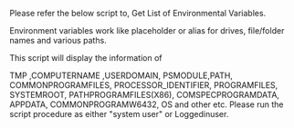 Please refer the below script to, Get List of Environmental Variables.

Environment variables work like placeholder or alias for drives, file/folder names and various paths.

This script will display the information  of

TMP ,COMPUTERNAME ,USERDOMAIN, PSMODULE,PATH, COMMONPROGRAMFILES, PROCESSOR_IDENTIFIER, PROGRAMFILES, SYSTEMROOT, PATHPROGRAMFILES(X86),  COMSPECPROGRAMDATA, APPDATA, COMMONPROGRAMW6432, OS and other etc.
Please  run the script procedure as either "system user" or Loggedinuser.